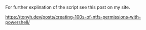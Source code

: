 For further explination of the script see this post on my site.

https://tonyh.dev/posts/creating-100s-of-ntfs-permissions-with-powershell/
